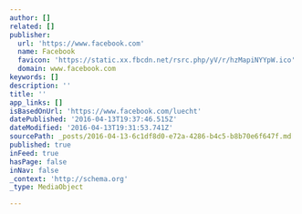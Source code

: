 ```yaml
---
author: []
related: []
publisher:
  url: 'https://www.facebook.com'
  name: Facebook
  favicon: 'https://static.xx.fbcdn.net/rsrc.php/yV/r/hzMapiNYYpW.ico'
  domain: www.facebook.com
keywords: []
description: ''
title: ''
app_links: []
isBasedOnUrl: 'https://www.facebook.com/luecht'
datePublished: '2016-04-13T19:37:46.515Z'
dateModified: '2016-04-13T19:31:53.741Z'
sourcePath: _posts/2016-04-13-6c1df8d0-e72a-4286-b4c5-b8b70e6f647f.md
published: true
inFeed: true
hasPage: false
inNav: false
_context: 'http://schema.org'
_type: MediaObject

---
```

